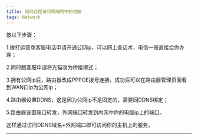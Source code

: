 ```yaml
---
title: 如何远程访问局域网中的电脑
tags: Network
---
```


按以下步骤：

1.拨打运营商客服电话申请开通公网ip，可以网上查话术，电信一般直接给你办理；

2.同时跟客服申请将光猫改为桥接模式；

3.拥有公网ip后，路由器改成PPPOE拨号连接，成功后可以在路由器管理页面看到WAN口ip为公网ip；

4.路由器设置DDNS，这是因为公网ip不是固定的，需要同DDNS绑定；

5.路由器设置端口转发，外网端口转发到内网中你的电脑ip上的端口。

这样通过访问DDNS域名+外网端口即可访问你的主机上的服务。

---

